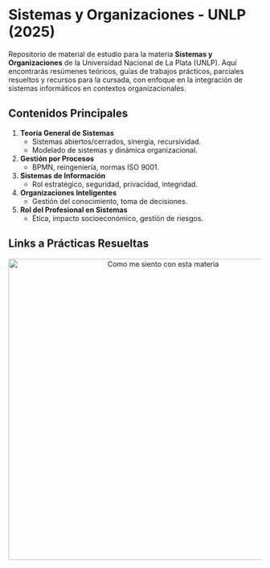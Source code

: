 # Sistemas y Organizaciones - UNLP (2025)

Repositorio de material de estudio para la materia **Sistemas y Organizaciones** de la Universidad Nacional de La Plata (UNLP). Aquí encontrarás resúmenes teóricos, guías de trabajos prácticos, parciales resueltos y recursos para la cursada, con enfoque en la integración de sistemas informáticos en contextos organizacionales.

## Contenidos Principales
1. **Teoría General de Sistemas**  
   - Sistemas abiertos/cerrados, sinergia, recursividad.  
   - Modelado de sistemas y dinámica organizacional.  
2. **Gestión por Procesos**  
   - BPMN, reingeniería, normas ISO 9001.  
3. **Sistemas de Información**  
   - Rol estratégico, seguridad, privacidad, integridad.  
4. **Organizaciones Inteligentes**  
   - Gestión del conocimiento, toma de decisiones.  
5. **Rol del Profesional en Sistemas**  
   - Ética, impacto socioeconómico, gestión de riesgos.  

## Links a Prácticas Resueltas

<p align="center">
  <img src="https://media3.giphy.com/media/v1.Y2lkPTc5MGI3NjExa3o3dXVsd2x4bDRreTE3dWs0M3llM3M1dnk5bGt2bmo2NHVla25zaSZlcD12MV9pbnRlcm5hbF9naWZfYnlfaWQmY3Q9Zw/9MWOzgGJ6RLL2se3B4/giphy.gif" alt="Como me siento con esta materia" width="600" height="auto" loop>
</p>
